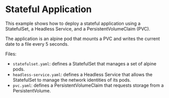 # Stateful Application

This example shows how to deploy a stateful application using a StatefulSet, a Headless Service, and a PersistentVolumeClaim (PVC).

The application is an alpine pod that mounts a PVC and writes the current date to a file every 5 seconds.

Files:

- `statefulset.yaml`: defines a StatefulSet that manages a set of alpine pods.
- `headless-service.yaml`: defines a Headless Service that allows the StatefulSet to manage the network identities of its pods.
- `pvc.yaml`: defines a PersistentVolumeClaim that requests storage from a PersistentVolume.
